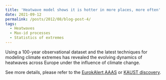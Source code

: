 ```yaml
---
title: 'Heatwave model shows it is hotter in more places, more often'
date: 2021-09-12
permalink: /posts/2012/08/blog-post-4/
tags:
  - Heatwaves
  - Max-id processes
  - Statistics of extremes
---
```


Using a 100-year observational dataset and the latest techniques for modeling climate extremes has revealed the evolving dynamics of heatwaves across Europe under the influence of climate change.

See more details, please refer to the  [EurokAlert,AAAS](https://www.eurekalert.org/news-releases/928183) or [KAUST discovery](https://discovery.kaust.edu.sa/en/article/1170/heatwave-model-shows-it-is-hotter-in-more-places,-more-often).